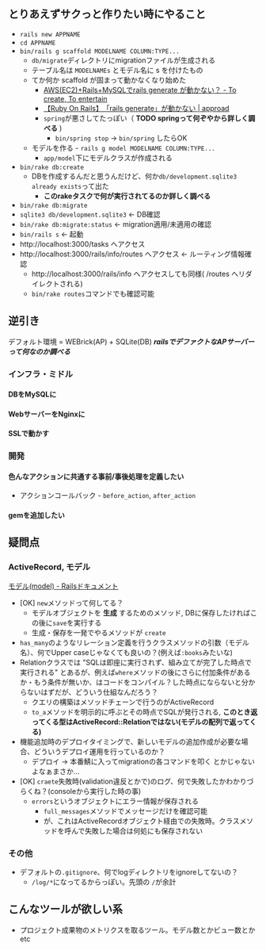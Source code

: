 ## とりあえずサクっと作りたい時にやること

* `rails new APPNAME`
* `cd APPNAME`
* `bin/rails g scaffold MODELNAME COLUMN:TYPE...`
    * `db/migrate`ディレクトリにmigrationファイルが生成される
    * テーブル名は `MODELNAMEs` とモデル名に s を付けたもの
    * てか何か scaffold が固まって動かなくなり始めた
        * [AWS(EC2)+Rails+MySQLでrails generate が動かない？ - To create, To entertain](http://tkoyama1988.hatenablog.com/entry/2014/06/08/192614)
        * [【Ruby On Rails】　「rails generate」が動かない | approad](http://app.road.jp.net/?p=1679)
        * `spring`が悪さしてたっぽい（ __TODO springって何ぞやから詳しく調べる__ )
            * `bin/spring stop` -> `bin/spring` したらOK
    * モデルを作る - `rails g model MODELNAME COLUMN:TYPE...`
        * `app/model`下にモデルクラスが作成される
* `bin/rake db:create`
    * DBを作成するんだと思うんだけど、何か`db/development.sqlite3 already exists`って出た
        * __このrakeタスクで何が実行されてるのか詳しく調べる__
* `bin/rake db:migrate`
* `sqlite3 db/development.sqlite3` <- DB確認
* `bin/rake db:migrate:status` <- migration適用/未適用の確認
* `bin/rails s` <- 起動
* http://localhost:3000/tasks へアクセス
* http://localhost:3000/rails/info/routes へアクセス <- ルーティング情報確認
    * http://localhost:3000/rails/info へアクセスしても同様( /routes へリダイレクトされる)
    * `bin/rake routes`コマンドでも確認可能


## 逆引き
デフォルト環境 = WEBrick(AP) + SQLite(DB)
___railsでデファクトなAPサーバーって何なのか調べる___

### インフラ・ミドル

#### DBをMySQLに


#### WebサーバーをNginxに


#### SSLで動かす

### 開発

#### 色んなアクションに共通する事前/事後処理を定義したい
* アクションコールバック - `before_action`, `after_action`

#### gemを追加したい


## 疑問点

### ActiveRecord, モデル
[モデル(model) - Railsドキュメント](http://railsdoc.com/model)

* [OK] `new`メソッドって何してる？
    * モデルオブジェクトを __生成__ するためのメソッド, DBに保存したければこの後に`save`を実行する
    * 生成・保存を一発でやるメソッドが `create`
* `has_many`のようなリレーション定義を行うクラスメソッドの引数（モデル名）、何でUpper caseじゃなくても良いの？(例えば`:books`みたいな)
* Relationクラスでは "SQLは即座に実行されず、組み立てが完了した時点で実行される" とあるが、例えば`where`メソッドの後にさらに付加条件があるか・もう条件が無いか、はコードをコンパイル？した時点にならないと分からないはずだが、どういう仕組なんだろう？
    * クエリの構築はメソッドチェーンで行うのがActiveRecord
    * `to_a`メソッドを明示的に呼ぶとその時点でSQLが発行される, __このとき返ってくる型はActiveRecord::Relationではない(モデルの配列で返ってくる)__
* 機能追加時のデプロイタイミングで、新しいモデルの追加作成が必要な場合、どういうデプロイ運用を行っているのか？
    * デプロイ -> 本番鯖に入ってmigrationの各コマンドを叩く とかじゃないよなぁまさか...
* [OK] `craete`失敗時(validation違反とかで)のログ、何で失敗したかわかりづらくね？(consoleから実行した時の事)
    * `errors`というオブジェクトにエラー情報が保存される
        * `full_messages`メソッドでメッセージだけを確認可能
        * が、これはActiveRecordオブジェクト経由での失敗時。クラスメソッドを呼んで失敗した場合は何処にも保存されない

### その他
* デフォルトの`.gitignore`、何でlogディレクトリをignoreしてないの？
    * `/log/*`になってるからっぽい。先頭の `/`が余計

## こんなツールが欲しい系
* プロジェクト成果物のメトリクスを取るツール。モデル数とかビュー数とかetc
